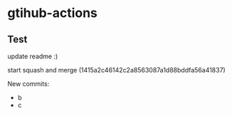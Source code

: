 # gtihub-actions

## Test

update readme :)

start squash and merge (1415a2c46142c2a8563087a1d88bddfa56a41837)

New commits:
- b
- c
